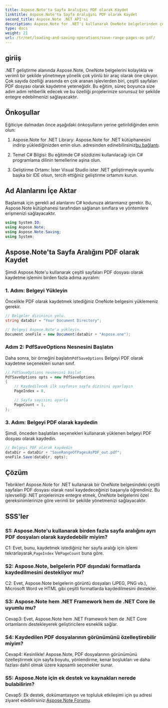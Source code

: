 ```yaml
---
title: Aspose.Note'ta Sayfa Aralığını PDF olarak Kaydet
linktitle: Aspose.Note'ta Sayfa Aralığını PDF olarak Kaydet
second_title: Aspose.Note .NET API'si
description: Aspose.Note for .NET'i kullanarak OneNote belgelerinden çeşitli sayfaları PDF dosyaları olarak nasıl kaydedeceğinizi öğrenin. Adım adım eğitim dahildir.
type: docs
weight: 21
url: /tr/net/loading-and-saving-operations/save-range-pages-as-pdf/
---
```

## giriiş

.NET geliştirme alanında Aspose.Note, OneNote belgelerini kolaylıkla ve verimli bir şekilde yönetmeye yönelik çok yönlü bir araç olarak öne çıkıyor. Çok sayıda özelliği arasında en çok aranan işlevlerden biri, çeşitli sayfaları PDF dosyası olarak kaydetme yeteneğidir. Bu eğitim, süreç boyunca size adım adım rehberlik edecek ve bu özelliği projelerinize sorunsuz bir şekilde entegre edebilmenizi sağlayacaktır.

## Önkoşullar

Eğiticiye dalmadan önce aşağıdaki önkoşulların yerine getirildiğinden emin olun:

1.  Aspose.Note for .NET Library: Aspose.Note for .NET kütüphanesini indirip yüklediğinizden emin olun. adresinden edinebilirsiniz[bu bağlantı](https://releases.aspose.com/note/net/).
   
2. Temel C# Bilgisi: Bu eğitimde C# sözdizimi kullanılacağı için C# programlama dilinin temellerine aşina olun.
   
3. Geliştirme Ortamı: İster Visual Studio ister .NET geliştirmeyle uyumlu başka bir IDE olsun, tercih ettiğiniz geliştirme ortamını kurun.

## Ad Alanlarını İçe Aktar

Başlamak için gerekli ad alanlarını C# kodunuza aktarmanız gerekir. Bu, Aspose.Note kütüphanesi tarafından sağlanan sınıflara ve yöntemlere erişmenizi sağlayacaktır.

```csharp
using System.IO;
using Aspose.Note;
using Aspose.Note.Saving;
using System;
```

## Aspose.Note'ta Sayfa Aralığını PDF olarak Kaydet

Şimdi Aspose.Note'u kullanarak çeşitli sayfaları PDF dosyası olarak kaydetme işlemini birden fazla adıma ayıralım:

### 1. Adım: Belgeyi Yükleyin

Öncelikle PDF olarak kaydetmek istediğiniz OneNote belgesini yüklemeniz gerekir.

```csharp
// Belgeler dizininin yolu.
string dataDir = "Your Document Directory";

// Belgeyi Aspose.Note'a yükleyin.
Document oneFile = new Document(dataDir + "Aspose.one");
```

### Adım 2: PdfSaveOptions Nesnesini Başlatın

 Daha sonra, bir örneğini başlatın`PdfSaveOptions` Belgeyi PDF olarak kaydetme seçenekleri sunan sınıf.

```csharp
// PdfSaveOptions nesnesini başlat
PdfSaveOptions opts = new PdfSaveOptions
{
    // Kaydedilecek ilk sayfanın sayfa dizinini ayarlayın
    PageIndex = 0,

    // Sayfa sayısını ayarla
    PageCount = 1,
};
```

### 3. Adım: Belgeyi PDF olarak kaydedin

Şimdi, önceden başlatılan seçenekleri kullanarak yüklenen belgeyi PDF dosyası olarak kaydedin.

```csharp
// Belgeyi PDF olarak kaydedin
dataDir = dataDir + "SaveRangeOfPagesAsPDF_out.pdf";
oneFile.Save(dataDir, opts);
```

## Çözüm

Tebrikler! Aspose.Note for .NET kullanarak bir OneNote belgesindeki çeşitli sayfaları PDF dosyası olarak nasıl kaydedeceğinizi başarıyla öğrendiniz. Bu işlevselliği .NET projelerinize entegre etmek, OneNote belgelerini özel gereksinimlerinize göre verimli bir şekilde yönetmenizi sağlayacaktır.

## SSS'ler

### S1: Aspose.Note'u kullanarak birden fazla sayfa aralığını ayrı PDF dosyaları olarak kaydedebilir miyim?

C1: Evet, bunu, kaydetmek istediğiniz her sayfa aralığı için işlemi tekrarlayarak,`PageIndex` Ve`PageCount` buna göre.
   
### S2: Aspose.Note, belgelerin PDF dışındaki formatlarda kaydedilmesini destekliyor mu?

C2: Evet, Aspose.Note belgelerin görüntü dosyaları (JPEG, PNG vb.), Microsoft Word ve HTML gibi çeşitli formatlarda kaydedilmesini destekler.
   
### S3: Aspose.Note hem .NET Framework hem de .NET Core ile uyumlu mu?

Cevap3: Evet, Aspose.Note hem .NET Framework hem de .NET Core ortamlarını destekleyerek geliştiricilere esneklik sağlar.
   
### S4: Kaydedilen PDF dosyalarının görünümünü özelleştirebilir miyim?

Cevap4: Kesinlikle! Aspose.Note, PDF dosyalarının görünümünü özelleştirmek için sayfa boyutu, yönlendirme, kenar boşlukları ve daha fazlası dahil olmak üzere kapsamlı seçenekler sunar.
   
### S5: Aspose.Note için ek destek ve kaynakları nerede bulabilirim?

 Cevap5: Ek destek, dokümantasyon ve topluluk etkileşimi için şu adresi ziyaret edebilirsiniz:[Aspose.Note Forumu](https://forum.aspose.com/c/note/28).